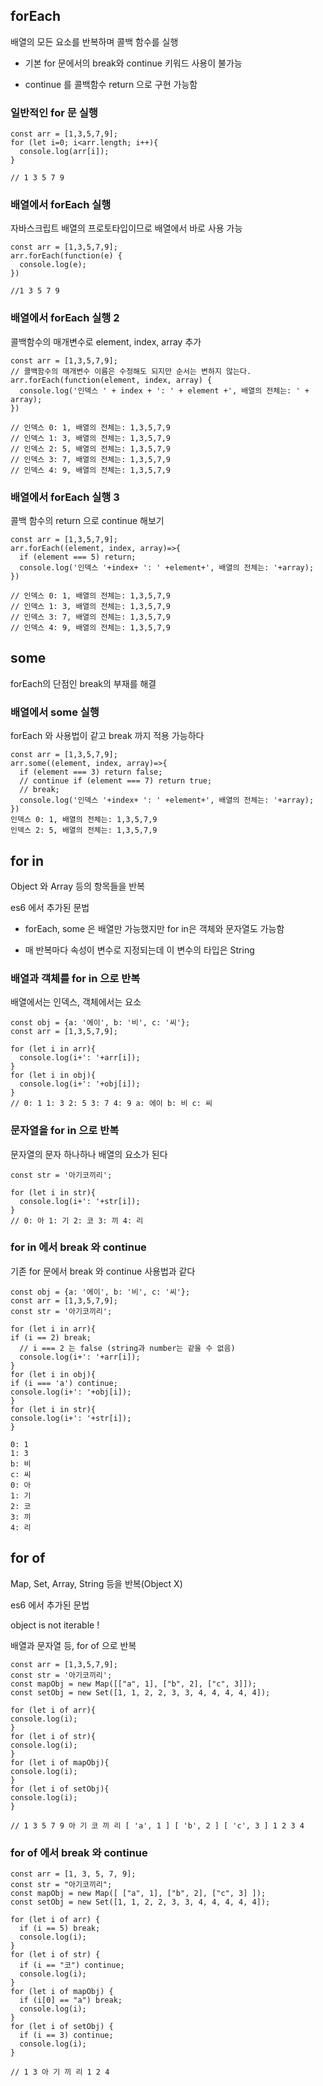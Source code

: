 ## forEach

배열의 모든 요소를 반복하며 콜백 함수를 실행

- 기본 for 문에서의 break와 continue 키워드 사용이 불가능

- continue 를 콜백함수 return 으로 구현 가능함

### 일반적인 for 문 실행

```
const arr = [1,3,5,7,9]; 
for (let i=0; i<arr.length; i++){ 
  console.log(arr[i]); 
} 

// 1 3 5 7 9
```

### 배열에서 forEach 실행
자바스크립트 배열의 프로토타입이므로 배열에서 바로 사용 가능

```
const arr = [1,3,5,7,9]; 
arr.forEach(function(e) { 
  console.log(e); 
}) 

//1 3 5 7 9
```

### 배열에서 forEach 실행 2
콜백함수의 매개변수로 element, index, array 추가

```
const arr = [1,3,5,7,9];
// 콜백함수의 매개변수 이름은 수정해도 되지만 순서는 변하지 않는다. 
arr.forEach(function(element, index, array) { 
  console.log('인덱스 ' + index + ': ' + element +', 배열의 전체는: ' + array); 
}) 

// 인덱스 0: 1, 배열의 전체는: 1,3,5,7,9 
// 인덱스 1: 3, 배열의 전체는: 1,3,5,7,9 
// 인덱스 2: 5, 배열의 전체는: 1,3,5,7,9 
// 인덱스 3: 7, 배열의 전체는: 1,3,5,7,9 
// 인덱스 4: 9, 배열의 전체는: 1,3,5,7,9
```

### 배열에서 forEach 실행 3
콜백 함수의 return 으로 continue 해보기

```
const arr = [1,3,5,7,9]; 
arr.forEach((element, index, array)=>{ 
  if (element === 5) return;
  console.log('인덱스 '+index+ ': ' +element+', 배열의 전체는: '+array); 
}) 

// 인덱스 0: 1, 배열의 전체는: 1,3,5,7,9 
// 인덱스 1: 3, 배열의 전체는: 1,3,5,7,9 
// 인덱스 3: 7, 배열의 전체는: 1,3,5,7,9 
// 인덱스 4: 9, 배열의 전체는: 1,3,5,7,9 
```

## some
forEach의 단점인 break의 부재를 해결

### 배열에서 some 실행
forEach 와 사용법이 같고 break 까지 적용 가능하다

```
const arr = [1,3,5,7,9]; 
arr.some((element, index, array)=>{ 
  if (element === 3) return false; 
  // continue if (element === 7) return true; 
  // break; 
  console.log('인덱스 '+index+ ': ' +element+', 배열의 전체는: '+array); 
}) 
인덱스 0: 1, 배열의 전체는: 1,3,5,7,9 
인덱스 2: 5, 배열의 전체는: 1,3,5,7,9
```

## for in
Object 와 Array 등의 항목들을 반복

es6 에서 추가된 문법

- forEach, some 은 배열만 가능했지만 for in은 객체와 문자열도 가능함

- 매 반복마다 속성이 변수로 지정되는데 이 변수의 타입은 String

### 배열과 객체를 for in 으로 반복
배열에서는 인덱스, 객체에서는 요소

```
const obj = {a: '에이', b: '비', c: '씨'}; 
const arr = [1,3,5,7,9]; 

for (let i in arr){ 
  console.log(i+': '+arr[i]); 
} 
for (let i in obj){ 
  console.log(i+': '+obj[i]); 
} 
// 0: 1 1: 3 2: 5 3: 7 4: 9 a: 에이 b: 비 c: 씨
```

### 문자열을 for in 으로 반복
문자열의 문자 하나하나 배열의 요소가 된다

```
const str = '아기코끼리'; 

for (let i in str){ 
  console.log(i+': '+str[i]); 
} 
// 0: 아 1: 기 2: 코 3: 끼 4: 리
```

### for in 에서 break 와 continue
기존 for 문에서 break 와 continue 사용법과 같다
```
const obj = {a: '에이', b: '비', c: '씨'}; 
const arr = [1,3,5,7,9]; 
const str = '아기코끼리'; 

for (let i in arr){ 
if (i == 2) break; 
  // i === 2 는 false (string과 number는 같을 수 없음) 
  console.log(i+': '+arr[i]); 
} 
for (let i in obj){ 
if (i === 'a') continue; 
console.log(i+': '+obj[i]); 
} 
for (let i in str){ 
console.log(i+': '+str[i]); 
} 

0: 1 
1: 3 
b: 비 
c: 씨 
0: 아
1: 기
2: 코
3: 끼
4: 리
```

## for of


Map, Set, Array, String 등을 반복(Object X)

es6 에서 추가된 문법

object is not iterable !

배열과 문자열 등, for of 으로 반복

```
const arr = [1,3,5,7,9]; 
const str = '아기코끼리'; 
const mapObj = new Map([["a", 1], ["b", 2], ["c", 3]]); 
const setObj = new Set([1, 1, 2, 2, 3, 3, 4, 4, 4, 4, 4]); 

for (let i of arr){ 
console.log(i); 
} 
for (let i of str){ 
console.log(i); 
} 
for (let i of mapObj){ 
console.log(i); 
} 
for (let i of setObj){ 
console.log(i); 
} 

// 1 3 5 7 9 아 기 코 끼 리 [ 'a', 1 ] [ 'b', 2 ] [ 'c', 3 ] 1 2 3 4
```

### for of 에서 break 와 continue
```
const arr = [1, 3, 5, 7, 9]; 
const str = "아기코끼리"; 
const mapObj = new Map([ ["a", 1], ["b", 2], ["c", 3] ]); 
const setObj = new Set([1, 1, 2, 2, 3, 3, 4, 4, 4, 4, 4]); 

for (let i of arr) { 
  if (i == 5) break; 
  console.log(i);
} 
for (let i of str) { 
  if (i == "코") continue; 
  console.log(i); 
} 
for (let i of mapObj) { 
  if (i[0] == "a") break; 
  console.log(i); 
} 
for (let i of setObj) { 
  if (i == 3) continue; 
  console.log(i); 
} 

// 1 3 아 기 끼 리 1 2 4
```
